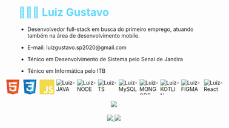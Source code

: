 
<h1 style="color: #61DAFB;">🚀👨‍💻 Luiz Gustavo</h1>

<ul>
 <li>
    <p>Desenvolvedor full-stack em busca do primeiro emprego, atuando também na área de desenvolvimento mobile.</p>
 </li>
 <li>
   <p>E-mail: luizgustavo.sp2020@gmail.com</p>
 </li>
 <li>
   <p>Ténico em Desenvolvimento de Sistema pelo Senai de Jandira</p>
 </li>
 <li>
   <p>Ténico em Informática pelo ITB</p>
 </li>
</ul>
<div style="display: flex; justify-content: center; gap:5px;">
  <img align="center" alt="Luiz-HTML" height="40" width="40" src="https://raw.githubusercontent.com/devicons/devicon/master/icons/html5/html5-original.svg">
  <img align="center" alt="Luiz-CSS" height="40" width="50" src="https://raw.githubusercontent.com/devicons/devicon/master/icons/css3/css3-original.svg">
  <img align="center" alt="Luiz-JS" height="40" width="50" src="https://raw.githubusercontent.com/devicons/devicon/master/icons/javascript/javascript-plain.svg">
  <img align="center" alt="Luiz-JAVA" height="40" width="50" src="https://cdn.jsdelivr.net/gh/devicons/devicon/icons/java/java-original-wordmark.svg" />
  <img align="center" alt="Luiz-NODE" height="40" width="50" src="https://cdn.jsdelivr.net/gh/devicons/devicon/icons/nodejs/nodejs-original.svg" />
  <img align="center" alt="Luiz-TS" height="40" width="50" src="https://cdn.jsdelivr.net/gh/devicons/devicon/icons/typescript/typescript-original.svg" />  
  <img align="center" alt="Luiz-MySQL" height="40" width="50" src="https://cdn.jsdelivr.net/gh/devicons/devicon/icons/mysql/mysql-original-wordmark.svg" />
  <img align="center" alt="Luiz-MONGODB" height="40" width="50" src="https://cdn.jsdelivr.net/gh/devicons/devicon/icons/mongodb/mongodb-original.svg" />
  <img align="center" alt="Luiz-KOTLIN" height="40" width="50" src="https://cdn.jsdelivr.net/gh/devicons/devicon/icons/kotlin/kotlin-original.svg" />
  <img align="center" alt="Luiz-FIGMA" height="40" width="50" src="https://cdn.jsdelivr.net/gh/devicons/devicon/icons/figma/figma-original.svg" />
   <svg viewBox="0 0 128 128" width="50" height="40"><g fill="#FFFf" fill-rule="evenodd"><path style="line-height:normal;font-variant-ligatures:normal;font-variant-position:normal;font-variant-caps:normal;font-variant-numeric:normal;font-variant-alternates:normal;font-variant-east-asian:normal;font-feature-settings:normal;font-variation-settings:normal;text-indent:0;text-align:start;text-decoration-line:none;text-decoration-style:solid;text-decoration-color:#000;text-transform:none;text-orientation:mixed;white-space:normal;shape-padding:0;shape-margin:0;inline-size:0;isolation:auto;mix-blend-mode:normal;solid-color:#000;solid-opacity:1" d="M63.951.001C28.696.001.001 28.696.001 63.951s28.695 63.95 63.95 63.95 63.95-28.695 63.95-63.95S99.206.001 63.95.001zm0 10.679c29.484 0 53.272 23.787 53.272 53.271 0 29.485-23.788 53.272-53.272 53.272-29.484 0-53.272-23.787-53.272-53.272 0-29.484 23.788-53.271 53.272-53.271z" color="#000" font-weight="400" font-family="sans-serif" overflow="visible" fill-rule="nonzero"></path><path d="M48.39 60.716c14.004-11.44 27.702-23.278 42.011-34.384-7.505 11.533-15.224 22.913-22.729 34.445-6.437.03-12.875.03-19.282-.061zM60.228 67.092c6.468 0 12.905 0 19.342.092-14.095 11.38-27.732 23.309-42.071 34.384 7.505-11.533 15.224-22.943 22.729-34.476z"></path></g>
</svg>
  <img align="center" alt="Luiz-React" height="40" width="50"  src="https://cdn.jsdelivr.net/gh/devicons/devicon/icons/react/react-original.svg" />                             
</div><br>

<div align="center">
  <a href="https://github.com/luyz-gusta">
    <img src="https://github-readme-streak-stats.herokuapp.com/?user=luyz-gusta&theme=react&hide_border=false&exclude_days=Sun&locale=pt_BR" />
  </a>
</div>
<br>
<div align="center">
  <a href="https://github.com/luyz-gusta">
    <img src="https://github-profile-summary-cards.vercel.app/api/cards/stats?username=vitor-ext&theme=react" />
  </a>
  <a href="https://github.com/luyz-gusta">
    <img src="https://github-profile-summary-cards.vercel.app/api/cards/most-commit-language?username=vitor-ext&theme=react" />
  </a>
</div>
